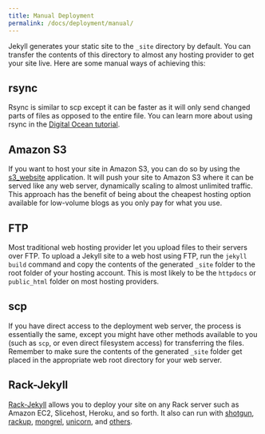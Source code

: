 ```yaml
---
title: Manual Deployment
permalink: /docs/deployment/manual/
---
```


Jekyll generates your static site to the `_site` directory by default. You can
transfer the contents of this directory to almost any hosting provider to get
your site live. Here are some manual ways of achieving this:

## rsync

Rsync is similar to scp except it can be faster as it will only send changed
parts of files as opposed to the entire file. You can learn more about using
rsync in the [Digital Ocean tutorial](https://www.digitalocean.com/community/tutorials/how-to-use-rsync-to-sync-local-and-remote-directories-on-a-vps).

## Amazon S3

If you want to host your site in Amazon S3, you can do so by
using the [s3_website](https://github.com/laurilehmijoki/s3_website)
application. It will push your site to Amazon S3 where it can be served like
any web server,
dynamically scaling to almost unlimited traffic. This approach has the
benefit of being about the cheapest hosting option available for
low-volume blogs as you only pay for what you use.

## FTP

Most traditional web hosting provider let you upload files to their servers over FTP. To upload a Jekyll site to a web host using FTP, run the `jekyll build` command and copy the contents of the generated `_site` folder to the root folder of your hosting account. This is most likely to be the `httpdocs` or `public_html` folder on most hosting providers.

## scp

If you have direct access to the deployment web server, the process is essentially the same, except you might have other methods available to you (such as `scp`, or even direct filesystem access) for transferring the files. Remember to make sure the contents of the generated `_site` folder get placed in the appropriate web root directory for your web server.


## Rack-Jekyll

[Rack-Jekyll](https://github.com/adaoraul/rack-jekyll/) allows you to deploy your site on any Rack server such as Amazon EC2, Slicehost, Heroku, and so forth. It also can run with [shotgun](https://github.com/rtomayko/shotgun/), [rackup](https://github.com/rack/rack), [mongrel](https://github.com/mongrel/mongrel), [unicorn](https://github.com/defunkt/unicorn/), and [others](https://github.com/adaoraul/rack-jekyll#readme).
